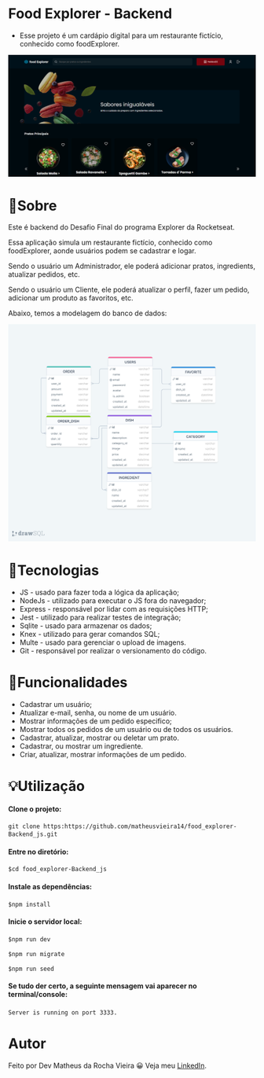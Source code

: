 # Food Explorer - Backend

* Esse projeto é um cardápio digital para um restaurante fictício, conhecido como foodExplorer.

![Capa do Projeto](src/assets/Capa.png)

# 📝Sobre

Este é backend do Desafio Final do programa Explorer da Rocketseat.

Essa aplicação simula um restaurante fictício, conhecido como foodExplorer, aonde usuários podem se cadastrar e logar.

Sendo o usuário um Administrador, ele poderá adicionar pratos, ingredients, atualizar pedidos, etc.

Sendo o usuário um Cliente, ele poderá atualizar o perfil, fazer um pedido, adicionar um produto as favoritos, etc.

Abaixo, temos a modelagem do banco de dados:

![Estrutura do banco de dados do Projeto](src/assets/foodExplorer.png)

# 📝Tecnologias

* JS - usado para fazer toda a lógica da aplicação;
* NodeJs - utilizado para executar o JS fora do navegador;
* Express - responsável por lidar com as requisições HTTP;
* Jest - utilizado para realizar testes de integração;
* Sqlite - usado para armazenar os dados;
* Knex - utilizado para gerar comandos SQL;
* Multe - usado para gerenciar o upload de imagens.
* Git - responsável por realizar o versionamento do código.

# 🔨Funcionalidades

* Cadastrar um usuário;
* Atualizar e-mail, senha, ou nome de um usuário.
* Mostrar informações de um pedido especifico;
* Mostrar todos os pedidos de um usuário ou de todos os usuários.
* Cadastrar, atualizar, mostrar ou deletar um prato.
* Cadastrar, ou mostrar um ingrediente.
* Criar, atualizar, mostrar informações de um pedido.

# 💡Utilização

#### Clone o projeto:
```` 
git clone https:https://github.com/matheusvieira14/food_explorer-Backend_js.git 
````

#### Entre no diretório:
```` 
$cd food_explorer-Backend_js 
````

#### Instale as dependências:
```` 
$npm install 
````

#### Inicie o servidor local:
````
$npm run dev 
````
````
$npm run migrate
````
````
$npm run seed 
````
#### Se tudo der certo, a seguinte mensagem vai aparecer no terminal/console:
``` Server is running on port 3333. ```

# Autor
Feito por Dev Matheus da Rocha Vieira 😀 Veja meu [LinkedIn](https://www.linkedin.com/in/matheus-vieira-001b46248/).
